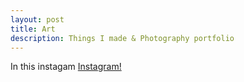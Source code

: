 ```yaml
---
layout: post
title: Art
description: Things I made & Photography portfolio
---
```

In this instagam <a href="https://www.w3schools.com](https://instagram.com/_jane_han_)https://instagram.com/_jane_han_">Instagram!</a> 

